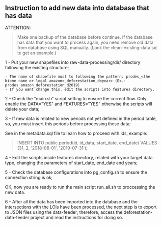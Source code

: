 ## Instruction to add new data into database that has data

ATTENTION:

 > Make one backup of the database before continue.
 > If the database has data that you want to process again, you need remove old data from database using SQL manually. (Look the clean-existing-data.sql to get an example.)

1 - Put your new shapefiles into raw-data-processing/dir/ directory following the existing structure;

    - The name of shapefile must to following the pattern: prodes_<the biome name or legal amazon>_deforestation_d<year> (Ex.: prodes_amazon_deforestation_d2019)
    - If you want change this, edit the scripts into features directory.

2 - Check the "main.sh" script setting to ensure the correct flow. Only enable the DATA="YES" and FEATURES="YES" otherwise the scripts will delete your data;

3 - If new data is related to new periods not yet defined in the period table, so, you must insert this periods before processing these data;

See in the metadata.sql file to learn how to proceed with ids, example:
 > INSERT INTO public.period(id, id_data, start_date, end_date) VALUES (31, 2, '2018-08-01', '2019-07-31');

4 - Edit the scripts inside features directory, related with your target data type, changing the parameters of start_date, end_date and years;

5 - Check the database configurations into pg_config.sh to ensure the connection string is ok;

OK, now you are ready to run the main script run_all.sh to proccessing the new data.

6 - After all the data has been imported into the database and the intersections with the LOIs have been processed,
the next step is to export to JSON files using the data-feeder; therefore, access the deforestation-data-feeder
project and read the instructions for doing so.